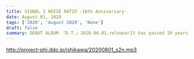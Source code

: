 ```yaml
---
title: SIGNAL 2 NOISE RATIO -10th Anniversary-
date: August 01, 2020
tags: ['2020', 'August 2020', 'None']
draft: false
summary: DEBUT ALBUM 『D.T.』2010.08.01.release!It has passed 10 years ever since. Deliver special contents to you!1.Boot Up!2.N.G.3.Nothingness4.Potential5.LφNLEY6.Thank You And Love You(Live.Ver)7.LφNLEY(Live.Ver)"SIGNAL 2 NOISE RATIO"arevo.石川昭人G. ホンマトシヒコB. 平田治
---
```


http://project-phi.ddo.jp/ishikawa/20200801_s2n.mp3
